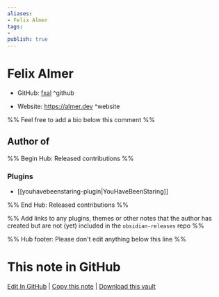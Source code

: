 ```yaml
---
aliases:
- Felix Almer
tags:
- 
publish: true
---
```


# Felix Almer

- GitHub: [fxal](https://github.com/fxal/) ^github
<!-- - Discord: `@` ^discord-->
- Website: <https://almer.dev> ^website
<!-- - [[Publish sites|Publish site]]: ^publish-->

%% Feel free to add a bio below this comment %%


## Author of

%% Begin Hub: Released contributions %%
### Plugins
- [[youhavebeenstaring-plugin|YouHaveBeenStaring]]

%% End Hub: Released contributions %%

%% Add links to any plugins, themes or other notes that the author has created but are not (yet) included in the `obsidian-releases` repo %%

<!--
### Unlisted plugins
-->

<!--
### Others
-->

<!--
## Sponsor this author

- [[GitHub sponsors]]: [Sponsor @fxal on GitHub Sponsors](https://github.com/sponsors/fxal) ^github-sponsor
- [[Buy me a coffee]]: ^buy-me-a-coffee
- [[PayPal]]: ^paypal
- [[Patreon]]: ^patreon

-->

<!--
## Follow this author
-->

<!-- - [[YouTube Channels|On YouTube]]: <https://> ^youtube-->
<!-- - Twitter: <https://> ^twitter-->
<!-- - ... -->

%% Hub footer: Please don't edit anything below this line %%

# This note in GitHub

<span class="git-footer">[Edit In GitHub](https://github.dev/obsidian-community/obsidian-hub/blob/main/01%20-%20Community/People/fxal.md "git-hub-edit-note") | [Copy this note](https://raw.githubusercontent.com/obsidian-community/obsidian-hub/main/01%20-%20Community/People/fxal.md "git-hub-copy-note") | [Download this vault](https://github.com/obsidian-community/obsidian-hub/archive/refs/heads/main.zip "git-hub-download-vault") </span>
